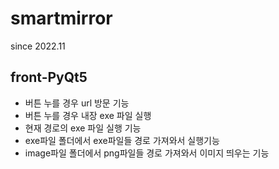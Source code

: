 # smartmirror
since 2022.11

## front-PyQt5
- 버튼 누를 경우 url 방문 기능
- 버튼 누를 경우 내장 exe 파일 실행 
- 현재 경로의 exe 파일 실행 기능
- exe파일 폴더에서 exe파일들 경로 가져와서 실행기능
- image파일 폴더에서 png파일들 경로 가져와서 이미지 띄우는 기능
